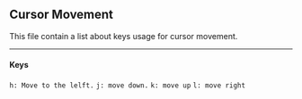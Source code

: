 ## Cursor Movement
<p>This file contain a list about keys usage for cursor movement.

---
#### Keys
`h: Move to the lelft.`
`j: move down.`
`k: move up`
`l: move right`
